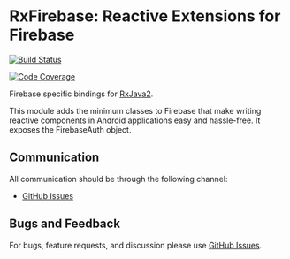 # RxFirebase: Reactive Extensions for Firebase

[![Build Status](https://travis-ci.org/cantrowitz/RxFirebase.svg?branch=master)](https://travis-ci.org/cantrowitz/RxFirebase)

[![Code Coverage](https://codecov.io/github/cantrowitz/RxFirebase/coverage.svg?branch=master)](https://codecov.io/gh/cantrowitz/RxFirebase)

Firebase specific bindings for [RxJava2](http://github.com/ReactiveX/RxJava).

This module adds the minimum classes to Firebase that make writing reactive components in Android
applications easy and hassle-free. It exposes the FirebaseAuth object.


## Communication

All communication should be through the following channel:
- [GitHub Issues][issues]


## Bugs and Feedback

For bugs, feature requests, and discussion please use [GitHub Issues][issues].

[issues]: https://github.com/cantrowitz/RxFirebase/issues